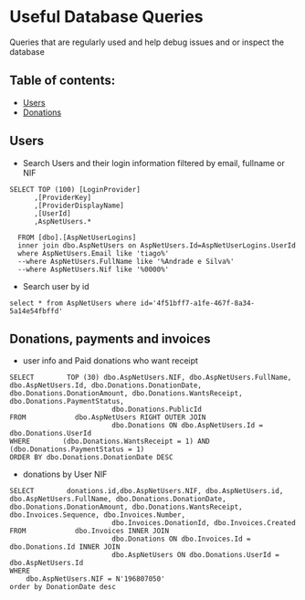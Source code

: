 
# Useful Database Queries
Queries that are regularly used and help debug issues and or inspect the database

## Table of contents:
- [Users](#users)
- [Donations](#donations)


## Users

- Search Users and their login information filtered by email, fullname or NIF

```
SELECT TOP (100) [LoginProvider]
      ,[ProviderKey]
      ,[ProviderDisplayName]
      ,[UserId]
	  ,AspNetUsers.*

  FROM [dbo].[AspNetUserLogins]
  inner join dbo.AspNetUsers on AspNetUsers.Id=AspNetUserLogins.UserId
  where AspNetUsers.Email like 'tiago%'
  --where AspNetUsers.FullName like '%Andrade e Silva%'
  --where AspNetUsers.Nif like '%0000%'

```  
  
- Search user by id
```
select * from AspNetUsers where id='4f51bff7-a1fe-467f-8a34-5a14e54fbffd'
```

## Donations, payments and invoices

- user info and Paid donations who want receipt
```
SELECT        TOP (30) dbo.AspNetUsers.NIF, dbo.AspNetUsers.FullName, dbo.AspNetUsers.Id, dbo.Donations.DonationDate, dbo.Donations.DonationAmount, dbo.Donations.WantsReceipt, dbo.Donations.PaymentStatus, 
                         dbo.Donations.PublicId
FROM            dbo.AspNetUsers RIGHT OUTER JOIN
                         dbo.Donations ON dbo.AspNetUsers.Id = dbo.Donations.UserId
WHERE        (dbo.Donations.WantsReceipt = 1) AND (dbo.Donations.PaymentStatus = 1)
ORDER BY dbo.Donations.DonationDate DESC
```

- donations by User NIF
```
SELECT        donations.id,dbo.AspNetUsers.NIF, dbo.AspNetUsers.id, dbo.AspNetUsers.FullName, dbo.Donations.DonationDate, dbo.Donations.DonationAmount, dbo.Donations.WantsReceipt, dbo.Invoices.Sequence, dbo.Invoices.Number,
                         dbo.Invoices.DonationId, dbo.Invoices.Created
FROM            dbo.Invoices INNER JOIN
                         dbo.Donations ON dbo.Invoices.Id = dbo.Donations.Id INNER JOIN
                         dbo.AspNetUsers ON dbo.Donations.UserId = dbo.AspNetUsers.Id
WHERE       
	dbo.AspNetUsers.NIF = N'196807050'
order by DonationDate desc
```


